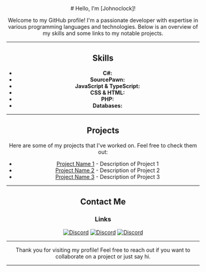 <div align="center">
# Hello, I'm [Johnoclock]!

Welcome to my GitHub profile! I'm a passionate developer with expertise in various programming languages and technologies. Below is an overview of my skills and some links to my notable projects.

---

## Skills
- **C#:** 
- **SourcePawn:** 
- **JavaScript & TypeScript:**
- **CSS & HTML:** 
- **PHP:** 
- **Databases:** 

---

## Projects

Here are some of my projects that I've worked on. Feel free to check them out:

- [Project Name 1](https://github.com/yourusername/project1) - Description of Project 1
- [Project Name 2](https://github.com/yourusername/project2) - Description of Project 2
- [Project Name 3](https://github.com/yourusername/project3) - Description of Project 3

---

## Contact Me
  <h3>Links</h3>
  
  <a target="_blank" href="https://discord.com/users/151762679659233280"><img src="https://img.shields.io/static/v1?label=&message=Discord&color=161B22&style=for-the-badge&logo=discord" alt="Discord" /></a>
  <a target="_blank" href="https://discord.com/users/151762679659233280"><img src="https://img.shields.io/static/v1?label=&message=Discord&color=161B22&style=for-the-badge&logo=discord" alt="Discord" /></a>
  <a target="_blank" href="https://discord.com/users/151762679659233280"><img src="https://img.shields.io/static/v1?label=&message=Discord&color=161B22&style=for-the-badge&logo=discord" alt="Discord" /></a>


---

Thank you for visiting my profile! Feel free to reach out if you want to collaborate on a project or just say hi.



---
</div>
